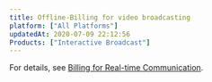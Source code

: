 ```yaml
---
title: Offline-Billing for video broadcasting
platform: ["All Platforms"]
updatedAt: 2020-07-09 22:12:56
Products: ["Interactive Broadcast"]
---
```

For details, see [Billing for Real-time Communication](https://docs.agora.io/en/Interactive%20Broadcast/billing_rtc?platform=All%20Platforms).